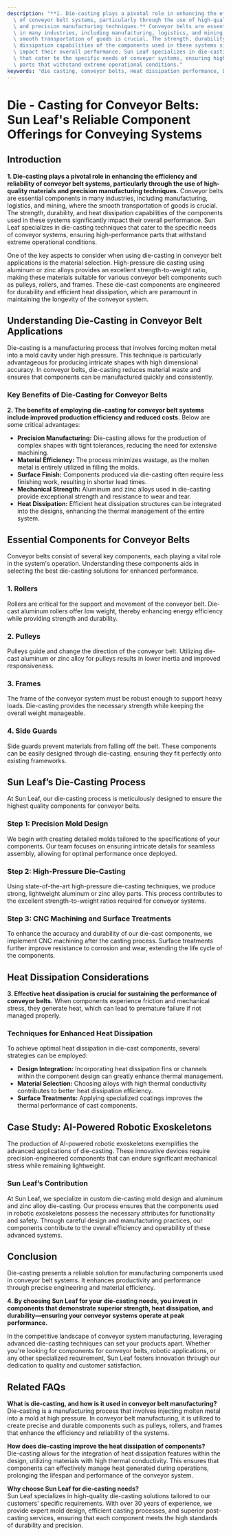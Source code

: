 ```yaml
---
description: "**1. Die-casting plays a pivotal role in enhancing the efficiency and reliability\
  \ of conveyor belt systems, particularly through the use of high-quality materials\
  \ and precision manufacturing techniques.** Conveyor belts are essential components\
  \ in many industries, including manufacturing, logistics, and mining, where the\
  \ smooth transportation of goods is crucial. The strength, durability, and heat\
  \ dissipation capabilities of the components used in these systems significantly\
  \ impact their overall performance. Sun Leaf specializes in die-casting techniques\
  \ that cater to the specific needs of conveyor systems, ensuring high-performance\
  \ parts that withstand extreme operational conditions."
keywords: "die casting, conveyor belts, Heat dissipation performance, Die-cast aluminum"
---
```

# Die - Casting for Conveyor Belts: Sun Leaf's Reliable Component Offerings for Conveying Systems

## Introduction

**1. Die-casting plays a pivotal role in enhancing the efficiency and reliability of conveyor belt systems, particularly through the use of high-quality materials and precision manufacturing techniques.** Conveyor belts are essential components in many industries, including manufacturing, logistics, and mining, where the smooth transportation of goods is crucial. The strength, durability, and heat dissipation capabilities of the components used in these systems significantly impact their overall performance. Sun Leaf specializes in die-casting techniques that cater to the specific needs of conveyor systems, ensuring high-performance parts that withstand extreme operational conditions.

One of the key aspects to consider when using die-casting in conveyor belt applications is the material selection. High-pressure die casting using aluminum or zinc alloys provides an excellent strength-to-weight ratio, making these materials suitable for various conveyor belt components such as pulleys, rollers, and frames. These die-cast components are engineered for durability and efficient heat dissipation, which are paramount in maintaining the longevity of the conveyor system.

## Understanding Die-Casting in Conveyor Belt Applications

Die-casting is a manufacturing process that involves forcing molten metal into a mold cavity under high pressure. This technique is particularly advantageous for producing intricate shapes with high dimensional accuracy. In conveyor belts, die-casting reduces material waste and ensures that components can be manufactured quickly and consistently.

### Key Benefits of Die-Casting for Conveyor Belts

**2. The benefits of employing die-casting for conveyor belt systems include improved production efficiency and reduced costs.** Below are some critical advantages:

- **Precision Manufacturing:** Die-casting allows for the production of complex shapes with tight tolerances, reducing the need for extensive machining.
- **Material Efficiency:** The process minimizes wastage, as the molten metal is entirely utilized in filling the molds.
- **Surface Finish:** Components produced via die-casting often require less finishing work, resulting in shorter lead times.
- **Mechanical Strength:** Aluminum and zinc alloys used in die-casting provide exceptional strength and resistance to wear and tear.
- **Heat Dissipation:** Efficient heat dissipation structures can be integrated into the designs, enhancing the thermal management of the entire system.

## Essential Components for Conveyor Belts

Conveyor belts consist of several key components, each playing a vital role in the system's operation. Understanding these components aids in selecting the best die-casting solutions for enhanced performance.

### 1. Rollers

Rollers are critical for the support and movement of the conveyor belt. Die-cast aluminum rollers offer low weight, thereby enhancing energy efficiency while providing strength and durability.

### 2. Pulleys

Pulleys guide and change the direction of the conveyor belt. Utilizing die-cast aluminum or zinc alloy for pulleys results in lower inertia and improved responsiveness.

### 3. Frames

The frame of the conveyor system must be robust enough to support heavy loads. Die-casting provides the necessary strength while keeping the overall weight manageable.

### 4. Side Guards

Side guards prevent materials from falling off the belt. These components can be easily designed through die-casting, ensuring they fit perfectly onto existing frameworks.

## Sun Leaf’s Die-Casting Process

At Sun Leaf, our die-casting process is meticulously designed to ensure the highest quality components for conveyor belts.

### Step 1: Precision Mold Design

We begin with creating detailed molds tailored to the specifications of your components. Our team focuses on ensuring intricate details for seamless assembly, allowing for optimal performance once deployed.

### Step 2: High-Pressure Die-Casting

Using state-of-the-art high-pressure die-casting techniques, we produce strong, lightweight aluminum or zinc alloy parts. This process contributes to the excellent strength-to-weight ratios required for conveyor systems.

### Step 3: CNC Machining and Surface Treatments

To enhance the accuracy and durability of our die-cast components, we implement CNC machining after the casting process. Surface treatments further improve resistance to corrosion and wear, extending the life cycle of the components.

## Heat Dissipation Considerations

**3. Effective heat dissipation is crucial for sustaining the performance of conveyor belts.** When components experience friction and mechanical stress, they generate heat, which can lead to premature failure if not managed properly.

### Techniques for Enhanced Heat Dissipation

To achieve optimal heat dissipation in die-cast components, several strategies can be employed:

- **Design Integration:** Incorporating heat dissipation fins or channels within the component design can greatly enhance thermal management.
- **Material Selection:** Choosing alloys with high thermal conductivity contributes to better heat dissipation efficiency.
- **Surface Treatments:** Applying specialized coatings improves the thermal performance of cast components.

## Case Study: AI-Powered Robotic Exoskeletons

The production of AI-powered robotic exoskeletons exemplifies the advanced applications of die-casting. These innovative devices require precision-engineered components that can endure significant mechanical stress while remaining lightweight. 

### Sun Leaf’s Contribution

At Sun Leaf, we specialize in custom die-casting mold design and aluminum and zinc alloy die-casting. Our process ensures that the components used in robotic exoskeletons possess the necessary attributes for functionality and safety. Through careful design and manufacturing practices, our components contribute to the overall efficiency and operability of these advanced systems.

## Conclusion

Die-casting presents a reliable solution for manufacturing components used in conveyor belt systems. It enhances productivity and performance through precise engineering and material efficiency.

**4. By choosing Sun Leaf for your die-casting needs, you invest in components that demonstrate superior strength, heat dissipation, and durability—ensuring your conveyor systems operate at peak performance.**

In the competitive landscape of conveyor system manufacturing, leveraging advanced die-casting techniques can set your products apart. Whether you're looking for components for conveyor belts, robotic applications, or any other specialized requirement, Sun Leaf fosters innovation through our dedication to quality and customer satisfaction. 

## Related FAQs

**What is die-casting, and how is it used in conveyor belt manufacturing?**  
Die-casting is a manufacturing process that involves injecting molten metal into a mold at high pressure. In conveyor belt manufacturing, it is utilized to create precise and durable components such as pulleys, rollers, and frames that enhance the efficiency and reliability of the systems.

**How does die-casting improve the heat dissipation of components?**  
Die-casting allows for the integration of heat dissipation features within the design, utilizing materials with high thermal conductivity. This ensures that components can effectively manage heat generated during operations, prolonging the lifespan and performance of the conveyor system.

**Why choose Sun Leaf for die-casting needs?**  
Sun Leaf specializes in high-quality die-casting solutions tailored to our customers' specific requirements. With over 30 years of experience, we provide expert mold design, efficient casting processes, and superior post-casting services, ensuring that each component meets the high standards of durability and precision.
